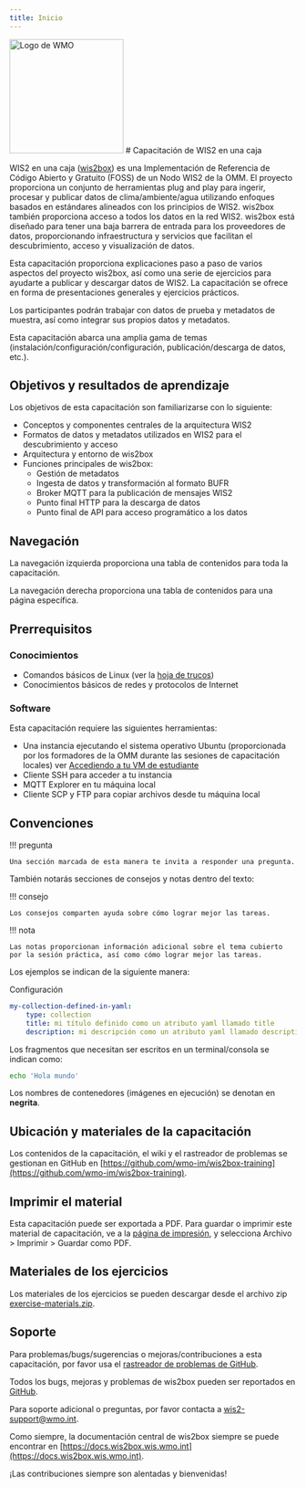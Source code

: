 ```yaml
---
title: Inicio
---
```


<img alt="Logo de WMO" src="../assets/img/wmo-logo.png" width="200">
# Capacitación de WIS2 en una caja

WIS2 en una caja ([wis2box](https://docs.wis2box.wis.wmo.int)) es una Implementación de Referencia de Código Abierto y Gratuito (FOSS) de un Nodo WIS2 de la OMM. El proyecto proporciona un conjunto de herramientas plug and play para ingerir, procesar y publicar datos de clima/ambiente/agua utilizando enfoques basados en estándares alineados con los principios de WIS2. wis2box también proporciona acceso a todos los datos en la red WIS2. wis2box está diseñado para tener una baja barrera de entrada para los proveedores de datos, proporcionando infraestructura y servicios que facilitan el descubrimiento, acceso y visualización de datos.

Esta capacitación proporciona explicaciones paso a paso de varios aspectos del proyecto wis2box, así como una serie de ejercicios para ayudarte a publicar y descargar datos de WIS2. La capacitación se ofrece en forma de presentaciones generales y ejercicios prácticos.

Los participantes podrán trabajar con datos de prueba y metadatos de muestra, así como integrar sus propios datos y metadatos.

Esta capacitación abarca una amplia gama de temas (instalación/configuración/configuración, publicación/descarga de datos, etc.).

## Objetivos y resultados de aprendizaje

Los objetivos de esta capacitación son familiarizarse con lo siguiente:

- Conceptos y componentes centrales de la arquitectura WIS2
- Formatos de datos y metadatos utilizados en WIS2 para el descubrimiento y acceso
- Arquitectura y entorno de wis2box
- Funciones principales de wis2box:
    - Gestión de metadatos
    - Ingesta de datos y transformación al formato BUFR
    - Broker MQTT para la publicación de mensajes WIS2
    - Punto final HTTP para la descarga de datos
    - Punto final de API para acceso programático a los datos

## Navegación

La navegación izquierda proporciona una tabla de contenidos para toda la capacitación.

La navegación derecha proporciona una tabla de contenidos para una página específica.

## Prerrequisitos

### Conocimientos

- Comandos básicos de Linux (ver la [hoja de trucos](cheatsheets/linux.md))
- Conocimientos básicos de redes y protocolos de Internet

### Software

Esta capacitación requiere las siguientes herramientas:

- Una instancia ejecutando el sistema operativo Ubuntu (proporcionada por los formadores de la OMM durante las sesiones de capacitación locales) ver [Accediendo a tu VM de estudiante](practical-sessions/accessing-your-student-vm.md#introduction)
- Cliente SSH para acceder a tu instancia
- MQTT Explorer en tu máquina local
- Cliente SCP y FTP para copiar archivos desde tu máquina local

## Convenciones

!!! pregunta

    Una sección marcada de esta manera te invita a responder una pregunta.

También notarás secciones de consejos y notas dentro del texto:

!!! consejo

    Los consejos comparten ayuda sobre cómo lograr mejor las tareas.

!!! nota

    Las notas proporcionan información adicional sobre el tema cubierto por la sesión práctica, así como cómo lograr mejor las tareas.

Los ejemplos se indican de la siguiente manera:

Configuración
``` {.yaml linenums="1"}
my-collection-defined-in-yaml:
    type: collection
    title: mi título definido como un atributo yaml llamado title
    description: mi descripción como un atributo yaml llamado description
```

Los fragmentos que necesitan ser escritos en un terminal/consola se indican como:

```bash
echo 'Hola mundo'
```

Los nombres de contenedores (imágenes en ejecución) se denotan en **negrita**.

## Ubicación y materiales de la capacitación

Los contenidos de la capacitación, el wiki y el rastreador de problemas se gestionan en GitHub en [https://github.com/wmo-im/wis2box-training](https://github.com/wmo-im/wis2box-training).

## Imprimir el material

Esta capacitación puede ser exportada a PDF. Para guardar o imprimir este material de capacitación, ve a la [página de impresión](print_page), y selecciona
Archivo > Imprimir > Guardar como PDF.

## Materiales de los ejercicios

Los materiales de los ejercicios se pueden descargar desde el archivo zip [exercise-materials.zip](/exercise-materials.zip).

## Soporte

Para problemas/bugs/sugerencias o mejoras/contribuciones a esta capacitación, por favor usa el [rastreador de problemas de GitHub](https://github.com/wmo-im/wis2box-training/issues).

Todos los bugs, mejoras y problemas de wis2box pueden ser reportados en [GitHub](https://github.com/wmo-im/wis2box/issues).

Para soporte adicional o preguntas, por favor contacta a wis2-support@wmo.int.

Como siempre, la documentación central de wis2box siempre se puede encontrar en [https://docs.wis2box.wis.wmo.int](https://docs.wis2box.wis.wmo.int).

¡Las contribuciones siempre son alentadas y bienvenidas!